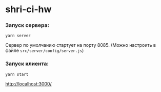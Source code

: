 # shri-ci-hw

### Запуск сервера:

```
yarn server
```

Сервер по умолчанию стартует на порту 8085. (Можно настроить в файле `src/server/config/server.js`)

### Запуск клиента:

```
yarn start
```

[http://localhost:3000/](http://localhost:3000/)
